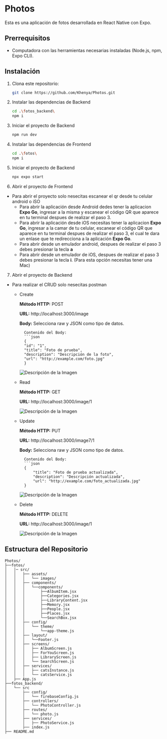 # Photos
Esta es una aplicación de fotos desarrollada en React Native con Expo. 

## Prerrequisitos
- Computadora con las herramientas necesarias instaladas (Node.js, npm, Expo CLI).

## Instalación 

1. Clona este repositorio:
   ```bash
   git clone https://github.com/Khenya/Photos.git

2. Instalar las dependencias de Backend
   ```bash
   cd .\fotos_backend\
   npm i
   ```
   
3. Iniciar el proyecto de Backend
    ```bash
   npm run dev
2. Instalar las dependencias de Frontend
   ```bash
   cd .\fotos\
   npm i
   ```
   
3. Iniciar el proyecto de Backend
    ```bash
   npx expo start
   ```

4. Abrir el proyecto  de Frontend
- Para abrir el proyecto solo nesecitas escanear el qr desde tu celular android o iSO 
  - Para abrir la aplicación desde Android dedes tener la aplicacion **Expo Go**, ingresar a la misma y escanear el código QR que aparece en tu terminal despues de realizar el paso 3.
  - Para abrir la aplicación desde iOS necesitas tener la aplicacion **Expo Go**, ingresar a la camar de tu celular, escanear el código QR que aparece en tu terminal despues de realizar el paso 3, el cual te dara un enlase que te redirecciona a la aplicación **Expo Go**.
  - Para abrir desde un emulador android, despues de realizar el paso 3 debes presionar la tecla **a**
  - Para abrir desde un emulador de iOS, despues de realizar el paso 3 debes presionar la tecla **i**. (Para esta opción necesitas tener una Mac)
7. Abrir el proyecto  de Backend
- Para realizar el CRUD solo nesecitas postman
    - Create

        **Método HTTP:** POST

        **URL:** http://localhost:3000/image
        
        **Body:** Selecciona raw y JSON como tipo de datos.

            Contenido del Body:
            ```json
            {
            "id": "1",
            "title": "Foto de prueba",
            "description": "Descripción de la foto",
            "url": "http://example.com/foto.jpg"
            }

        ![Descripción de la Imagen](./fotos/src/assets/Create.png)

    - Read
    
        **Método HTTP:** GET

        **URL:** http://localhost:3000/image/1

        ![Descripción de la Imagen](./fotos/src/assets/Read.png)

    - Update

        **Método HTTP:** PUT

        **URL:** http://localhost:3000/image7/1
        
        **Body:** Selecciona raw y JSON como tipo de datos.

            Contenido del Body:
            ```json
            {
                "title": "Foto de prueba actualizada",
                "description": "Descripción actualizada",
                "url": "http://example.com/foto_actualizada.jpg"
            }

        ![Descripción de la Imagen](./fotos/src/assets/Update.png)

    - Delete
  
        **Método HTTP:** DELETE

        **URL:** http://localhost:3000/image/1
       

        ![Descripción de la Imagen](./fotos/src/assets/Delete.png)


## Estructura del Repositorio
```
Photos/
├──fotos/
│   │─ src/
│   │   ├── assets/
│   │   │   └── images/
│   │   ├── components/
│   │   │   └──components/
│   │   │       ├──AlbumItem.jsx
│   │   │       ├──Categories.jsx
│   │   │       ├──LibraryContent.jsx
│   │   │       ├──Memory.jsx
│   │   │       ├──People.jsx
│   │   │       ├──Places.jsx
│   │   │       └──SearchBox.jsx
│   │   ├── config/
│   │   │   └── theme/
│   │   │       └──app-theme.js
│   │   ├── layout/
│   │   │   └──Footer.js
│   │   ├── screens/
│   │   │   ├── AlbumScreen.js
│   │   │   ├── ForYouScreen.js
│   │   │   ├── LibraryScreen.js
│   │   │   └── SearchScreen.js
│   │   ├── services/
│   │   │   ├── catsInstance.js
│   │   │   └── catsService.js
│   ├── App.js
├──fotos_backend/
│   └── src
│       ├── config/
│       │   └── firebaseConfig.js
│       ├── controllers/
│       │   └── PhotoController.js
│       ├── routes/
│       │   └── photo.js
│       ├── services/
│       │   ├── PhotoService.js
│       ├── index.js
├── README.md
```

